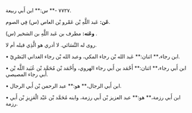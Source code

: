 ٧٧٢٧ -** س:** ابن أَبي ربيعة.

**عَن:** عَبد اللَّهِ بْن عَمْرو بْن العاص (س) فِي الصوم.

**وعَنه:** مطرف بن عَبد اللَّهِ بن الشخير (س) .

روى له النَّسَائي. لا أدري هو الَّذِي قبله أم لا.

• ابن رجاء،** اثنان:** عَبد الله بْن رجاء المكي، وعبد الله بْن رجاء الغداني البَصْرِيّ.

• ابن أَبي رجاء،** اثنان:** أَحْمَد بن أَبي رجاء الهروي، وأَحْمَد بْن مُحَمَّد بْن عُبَيد اللَّه بْن أَبي رجاء المصيصي.

• ابن أَبي الرجال،** هو:** عبد الرحمن بْن أَبي الرجال.

• ابن أَبي رزمة،** هو:** عبد العزيز بْن أَبي رزمة، وابنه مُحَمَّد بْن عَبْد الْعَزِيزِ بْن أَبي رزمة.